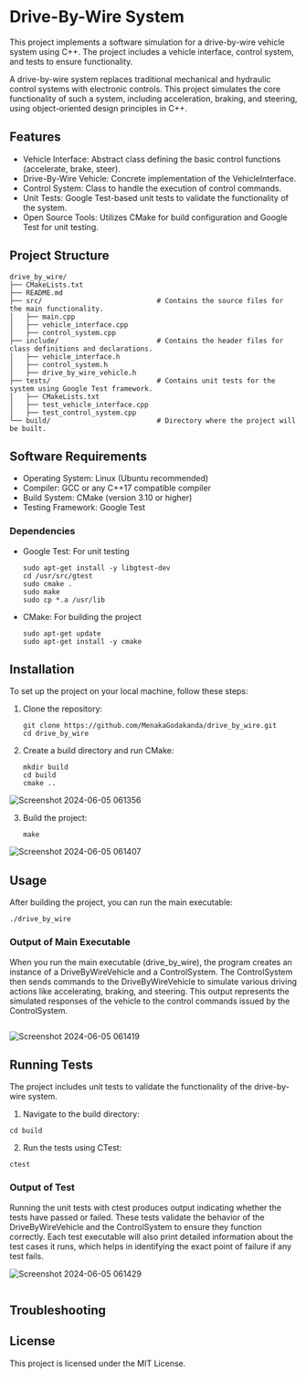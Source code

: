 # Drive-By-Wire System

This project implements a software simulation for a drive-by-wire vehicle system using C++. The project includes a vehicle interface, control system, and tests to ensure functionality.

A drive-by-wire system replaces traditional mechanical and hydraulic control systems with electronic controls. This project simulates the core functionality of such a system, including acceleration, braking, and steering, using object-oriented design principles in C++.

## Features

- Vehicle Interface: Abstract class defining the basic control functions (accelerate, brake, steer).
- Drive-By-Wire Vehicle: Concrete implementation of the VehicleInterface.
- Control System: Class to handle the execution of control commands.
- Unit Tests: Google Test-based unit tests to validate the functionality of the system.
- Open Source Tools: Utilizes CMake for build configuration and Google Test for unit testing.

## Project Structure
```
drive_by_wire/
├── CMakeLists.txt
├── README.md
├── src/                            # Contains the source files for the main functionality.
│   ├── main.cpp
│   ├── vehicle_interface.cpp
│   ├── control_system.cpp
├── include/                        # Contains the header files for class definitions and declarations.
│   ├── vehicle_interface.h
│   ├── control_system.h
│   ├── drive_by_wire_vehicle.h
├── tests/                          # Contains unit tests for the system using Google Test framework.
│   ├── CMakeLists.txt
│   ├── test_vehicle_interface.cpp
│   ├── test_control_system.cpp
└── build/                          # Directory where the project will be built.
```

## Software Requirements

- Operating System: Linux (Ubuntu recommended)
- Compiler: GCC or any C++17 compatible compiler
- Build System: CMake (version 3.10 or higher)
- Testing Framework: Google Test

### Dependencies

- Google Test: For unit testing
  ```
  sudo apt-get install -y libgtest-dev
  cd /usr/src/gtest
  sudo cmake .
  sudo make
  sudo cp *.a /usr/lib
  ```
  
- CMake: For building the project
  ```
  sudo apt-get update
  sudo apt-get install -y cmake
  ```

## Installation
To set up the project on your local machine, follow these steps:

1. Clone the repository:
   ```
   git clone https://github.com/MenakaGodakanda/drive_by_wire.git
   cd drive_by_wire
   ```

2. Create a build directory and run CMake:
   ```
   mkdir build
   cd build
   cmake ..
   ```
![Screenshot 2024-06-05 061356](https://github.com/MenakaGodakanda/drive_by_wire/assets/156875412/bfd19bbb-267b-4e91-8181-c64bad829572)

3. Build the project:
   ```
   make
   ```
![Screenshot 2024-06-05 061407](https://github.com/MenakaGodakanda/drive_by_wire/assets/156875412/6c07b4c2-728d-4c83-b62e-12d423afe263)

## Usage

After building the project, you can run the main executable:
```
./drive_by_wire
```

### Output of Main Executable
When you run the main executable (drive_by_wire), the program creates an instance of a DriveByWireVehicle and a ControlSystem. The ControlSystem then sends commands to the DriveByWireVehicle to simulate various driving actions like accelerating, braking, and steering. This output represents the simulated responses of the vehicle to the control commands issued by the ControlSystem.

<Image>

![Screenshot 2024-06-05 061419](https://github.com/MenakaGodakanda/drive_by_wire/assets/156875412/8f2f105d-0aa7-4283-b920-6fa7eea7313d)


## Running Tests

The project includes unit tests to validate the functionality of the drive-by-wire system.

1. Navigate to the build directory:
```
cd build
```

2. Run the tests using CTest:
```
ctest
```

### Output of Test
Running the unit tests with ctest produces output indicating whether the tests have passed or failed. These tests validate the behavior of the DriveByWireVehicle and the ControlSystem to ensure they function correctly. Each test executable will also print detailed information about the test cases it runs, which helps in identifying the exact point of failure if any test fails.

![Screenshot 2024-06-05 061429](https://github.com/MenakaGodakanda/drive_by_wire/assets/156875412/34015fb8-fb16-4310-8ed8-6111a4fbc086)

<Image>

## Troubleshooting


## License
This project is licensed under the MIT License.
